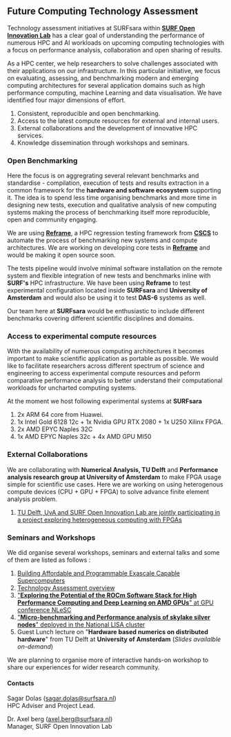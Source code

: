 ## Future Computing Technology Assessment

Technology assessment initiatives at SURFsara within [**SURF Open Innovation Lab**](https://www.surf.nl/en/the-surf-cooperative/surf-open-innovation-lab) has a clear goal of understanding the performance of numerous HPC and AI workloads on upcoming computing technologies with a focus on performance analysis, collaboration and open sharing of results. 

As a HPC center, we help researchers to solve challenges associated with their applications on our infrastructure. In this particular initiative, we focus on evaluating, assessing, and benchmarking modern and emerging computing architectures for several application domains such as high performance computing, machine Learning and data visualisation. We have identified four major dimensions of effort. 

1. Consistent, reproducible and open benchmarking.
2. Access to the latest compute resources for external and internal users.  
3. External collaborations and the development of innovative HPC services.
3. Knowledge dissemination through workshops and seminars. 


### Open Benchmarking

Here the focus is on aggregrating several relevant benchmarks and standardise - compilation, execution of tests and results extraction in a common framework for the **hardware and software ecosystem** supporting it. The idea is to spend less time organising benchmarks and more time in designing new tests, execution and qualitative analysis of new computing systems making the process of benchmarking itself more reproducible, open and community engaging.
	
We are using [**Reframe**](https://github.com/eth-cscs/reframe), a HPC regression testing framework from [**CSCS**](https://www.cscs.ch) to automate the process of benchmarking new systems and compute architectures. We are working on developing core tests in [**Reframe**](https://github.com/eth-cscs/reframe) and would be making it open source soon. 

The tests pipeline would involve minimal software installation on the remote system and flexible integration of new tests and benchmarks inline with **SURF's** HPC infrastructure. We have been using **Reframe** to test experimental configuration located inside **SURFsara** and **University of Amsterdam** and would also be using it to test **DAS-6** systems as well. 

Our team here at **SURFsara** would be enthusiastic to include different benchmarks covering different scientific disciplines and domains. 
	
### Access to experimental compute resources

With the availability of numerous computing architectures it becomes important to make scientific application as portable as possible. We would like to facilitate researchers across different spectrum of science and engineering to access experimental compute resources and peform comparative performance analysis to better understand their computational workloads for uncharted computing systems. 

At the moment we host following experimental systems at **SURFsara**

1. 2x ARM 64 core from Huawei. 
2. 1x Intel Gold 6128 12c + 1x Nvidia GPU RTX 2080 + 1x U250 Xilinx FPGA. 
3. 2x AMD EPYC Naples 32C
4. 1x AMD EPYC Naples 32c + 4x AMD GPU MI50

### External Collaborations

We are collaborating with **Numerical Analysis, TU Delft** and **Performance analysis research group at University of Amsterdam** to make FPGA usage simple for scientific use cases. Here we are working on using heterogenous compute devices (CPU + GPU + FPGA) to solve advance finite element analysis problem. 

1. [TU Delft, UvA and SURF Open Innovation Lab are  jointly participating in a project exploring heterogeneous computing with FPGAs](https://1drv.ms/w/s!AucV7tPswoDXkGstvW4GxLY-ngwr)

### Seminars and Workshops

We did organise several workshops, seminars and external talks and some of them are listed as follows : 

1. [Building Affordable and Programmable Exascale Capable Supercomputers](https://www.linkedin.com/pulse/building-affordable-programmable-exascale-capable-sagar-dolas/)
2. [Technology Assessment overview](https://www.youtube.com/watch?v=nR4Z0TsROZc&feature=youtu.be)
3. ["**Exploring the Potential of the ROCm Software Stack for High Performance Computing and Deep Learning on AMD GPUs**" at GPU conference NLeSC](http://fmttools.ewi.utwente.nl/NIRICT_GPGPU/events.html)
4. ["**Micro-benchmarking and Performance analysis of skylake silver nodes**" deployed in the National LISA cluster](https://docs.google.com/presentation/d/1VbI8bHLwITwqDSOA1URfMHn7kZw2Gx94hg4UnSVIYPE/edit?usp=sharing)
5. Guest Lunch lecture on "**Hardware based numerics on distributed hardware**" from TU Delft at **University of Amsterdam** (*Slides availalble on-demand*)

We are planning to organise more of interactive hands-on workshop to share our experiences for wider research community.

#### Contacts 

Sagar Dolas (sagar.dolas@surfsara.nl)\
HPC Adviser and Project Lead. 

Dr. Axel berg (axel.berg@surfsara.nl)\
Manager, 
SURF Open Innovation Lab
